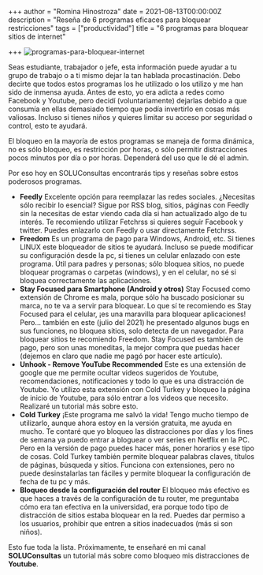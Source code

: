+++
author = "Romina Hinostroza"
date = 2021-08-13T00:00:00Z
description = "Reseña de 6 programas eficaces para bloquear restricciones"
tags = ["productividad"]
title = "6 programas para bloquear sitios de internet"

+++
![programas-para-bloquear-internet](https://1.bp.blogspot.com/-mRUz1HaiJAY/YOPEUcxMccI/AAAAAAAAAAg/cUEs_QnoHo86zZNbg3zHCqGdlsK36kBEQCPcBGAYYCw/s2048/Productividad-Bloqueo-de-sitios.jpg "productividad")

Seas estudiante, trabajador o jefe, esta información puede ayudar a tu grupo de trabajo o a ti mismo dejar la tan hablada procastinación. Debo decirte que todos estos programas los he utilizado o los utilizo y me han sido de inmensa ayuda. Antes de esto, yo era adicta a redes como Facebook y Youtube, pero decidí (voluntariamente) dejarlas debido a que consumía en ellas demasiado tiempo que podía invertirlo en cosas más valiosas. Incluso si tienes niños y quieres limitar su acceso por seguridad o control, esto te ayudará.

El bloqueo en la mayoría de estos programas se maneja de forma dinámica, no es sólo bloqueo, es restricción por horas, o sólo permitir distracciones pocos minutos por día o por horas. Dependerá del uso que le dé el admin.

Por eso hoy en SOLUConsultas encontrarás tips y reseñas sobre estos poderosos programas.

* **Feedly**
  Excelente opción para reemplazar las redes sociales. ¿Necesitas sólo recibir lo esencial? Sigue por RSS blog, sitios, páginas con Feedly sin la necesitas de estar viendo cada día si han actualizado algo de tu interés. Te recomiendo utilizar Fetchrss si quieres seguir Facebook y twitter. Puedes enlazarlo con Feedly o usar directamente Fetchrss.
* **Freedom**
  Es un programa de pago para Windows, Android, etc. Si tienes LINUX este bloqueador de sitios te ayudará. Incluso se puede modificar su configuración desde la pc, si tienes un celular enlazado con este programa. Útil para padres y personas; sólo bloquea sitios, no puede bloquear programas o carpetas (windows), y en el celular, no sé si bloquea correctamente las aplicaciones.
* **Stay Focused para Smartphone (Android y otros)**
  Stay Focused como extensión de Chrome es mala, porque sólo ha buscado posicionar su marca, no te va a servir para bloquear.
  Lo que sí te recomiendo es Stay Focused para el celular, ¡es una maravilla para bloquear aplicaciones! Pero… también en este (julio del 2021) he presentado algunos bugs en sus funciones, no bloquea sitios, solo detecta de un navegador. Para bloquear sitios te recomiendo Freedom. Stay Focused es también de pago, pero son unas moneditas, la mejor compra que puedas hacer (dejemos en claro que nadie me pagó por hacer este artículo).
* **Unhook - Remove YouTube Recommended**
  Este es una extensión de google que me permite ocultar videos sugeridos de Youtube, recomendaciones, notificaciones y todo lo que es una distracción de Youtube. Yo utilizo esta extensión con Cold Turkey y bloqueo la página de inicio de Youtube, para sólo entrar a los videos que necesito. Realizaré un tutorial más sobre esto.
* **Cold Turkey**
  ¡Este programa me salvó la vida! Tengo mucho tiempo de utilizarlo, aunque ahora estoy en la versión gratuita, me ayuda en mucho. Te contaré que yo bloqueo las distracciones por días y los fines de semana ya puedo entrar a bloguear o ver series en Netflix en la PC. Pero en la versión de pago puedes hacer más, poner horarios y ese tipo de cosas.
  Cold Turkey también permite bloquear palabras claves, títulos de páginas, búsqueda y sitios.
  Funciona con extensiones, pero no puede desinstalarlas tan fáciles y permite bloquear la configuración de fecha de tu pc y más.
* **Bloqueo desde la configuración del router**
  El bloqueo más efectivo es que haces a través de la configuración de tu router, me preguntaba cómo era tan efectiva en la universidad, era porque todo tipo de distracción de sitios estaba bloquear en la red. Puedes dar permiso a los usuarios, prohibir que entren a sitios inadecuados (más si son niños).

Esto fue toda la lista. Próximamente, te enseñaré en mi canal **SOLUConsultas** un tutorial más sobre como bloqueo mis distracciones de **Youtube**.